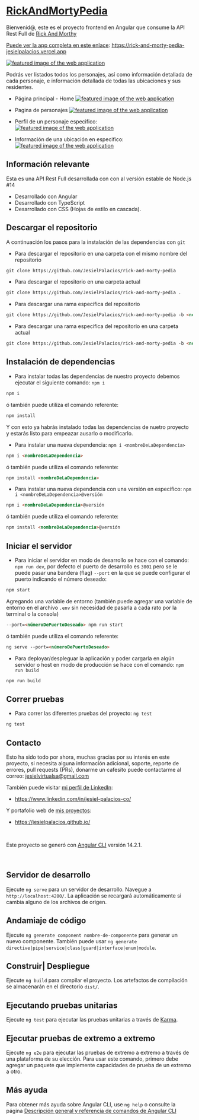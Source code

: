 # [RickAndMortyPedia](rick-and-morty-pedia-jesielpalacios.vercel.app)

Bienvenid@, este es el proyecto frontend en Angular que consume la API Rest Full de [Rick And Morthy](https://rickandmortyapi.com)

[Puede ver la app completa en este enlace](rick-and-morty-pedia-jesielpalacios.vercel.app): https://rick-and-morty-pedia-jesielpalacios.vercel.app

[![featured image of the web application](src/assets/featured.png)](https://rick-and-morty-pedia.vercel.ap)

Podrás ver listados todos los personajes, así como información detallada de cada personaje, e información detallada de todas las ubicaciones y sus residentes.

- Página principal - Home
  [![featured image of the web application](src/assets/home.png)](rick-and-morty-pedia-jesielpalacios.vercel.app/#/inicio)

- Pagina de personajes
  [![featured image of the web application](src/assets/characters.png)](https://rick-and-morty-pedia.vercel.app/#/personajes)

- Perfil de un personaje especifico:
  [![featured image of the web application](src/assets/character%20profiling.png)](https://rick-and-morty-pedia.vercel.app/#/personaje/10)

- Información de una ubicación en especifico:
  [![featured image of the web application](src/assets/location%20profiling.png)](https://rick-and-morty-pedia.vercel.app/#/ubicacion/4)

## Información relevante

Esta es una API Rest Full desarrollada con con al versión estable de Node.js #14

- Desarrollado con Angular
- Desarrollado con TypeScript
- Desarrollado con CSS (Hojas de estilo en cascada).

## Descargar el repositorio

A continuación los pasos para la instalación de las dependencias con `git`

- Para descargar el repositorio en una carpeta con el mismo nombre del repositorio

```markdown
git clone https://github.com/JesielPalacios/rick-and-morty-pedia
```

- Para descargar el repositorio en una carpeta actual

```markdown
git clone https://github.com/JesielPalacios/rick-and-morty-pedia .
```

- Para descargar una rama específica del repositorio

```markdown
git clone https://github.com/JesielPalacios/rick-and-morty-pedia -b <nombredeLaRama>
```

- Para descargar una rama específica del repositorio en una carpeta actual

```markdown
git clone https://github.com/JesielPalacios/rick-and-morty-pedia -b <nombredeLaRama> .
```

## Instalación de dependencias

- Para instalar todas las dependencias de nuestro proyecto debemos ejecutar el siguiente comando: `npm i`

```markdown
npm i
```

ó también puede utiliza el comando referente:

```markdown
npm install
```

Y con esto ya habrás instalado todas las dependencias de nuetro proyecto y estarás listo para empeazar ausarlo o modificarlo.

- Para instalar una nueva dependencia: `npm i <nombreDeLaDependencia>`

```markdown
npm i <nombreDeLaDependencia>
```

ó también puede utiliza el comando referente:

```markdown
npm install <nombreDeLaDependencia>
```

- Para instalar una nueva dependencia con una versión en específico: `npm i <nombreDeLaDependencia>@versión`

```markdown
npm i <nombreDeLaDependencia>@versión
```

ó también puede utiliza el comando referente:

```markdown
npm install <nombreDeLaDependencia>@versión
```

## Iniciar el servidor

- Para iniciar el servidor en modo de desarrollo se hace con el comando: `npm run dev`, por defecto el puerto de desarrollo es `3001` pero se le puede pasar una bandera (flag) `--port` en la que se puede configurar el puerto indicando el número deseado:

```markdown
npm start
```

Agregando una variable de entorno (también puede agregar una variable de entorno en el archivo `.env` sin necesidad de pasarla a cada rato por la terminal o la consola)

```markdown
--port=<númeroDePuertoDeseado> npm run start
```

ó también puede utiliza el comando referente:

```markdown
ng serve --port=<númeroDePuertoDeseado>
```

- Para deployar/despleguar la aplicación y poder cargarla en algún servidor o host en modo de producción se hace con el comando: `npm run build`

```markdown
npm run build
```

## Correr pruebas

- Para correr las diferentes pruebas del proyecto: `ng test`

```markdown
ng test
```

## Contacto

Esto ha sido todo por ahora, muchas gracias por su interés en este proyecto, si necesita alguna información adicional, soporte, reporte de errores, pull requests (PRs), donarme un cafesito puede contactarme al correo: jesielvirtualsa@gmail.com

También puede visitar [mi perfil de LinkedIn](https://www.linkedin.com/in/jesiel-palacios-co/):

- https://www.linkedin.com/in/jesiel-palacios-co/

Y portafolio web de [mis proyectos](https://jesielpalacios.github.io/):

- https://jesielpalacios.github.io/

<br>

Este proyecto se generó con [Angular CLI](https://github.com/angular/angular-cli) versión 14.2.1.

<br>

## Servidor de desarrollo

Ejecute `ng serve` para un servidor de desarrollo. Navegue a `http://localhost:4200/`. La aplicación se recargará automáticamente si cambia alguno de los archivos de origen.

## Andamiaje de código

Ejecute `ng generate component nombre-de-componente` para generar un nuevo componente. También puede usar `ng generate directive|pipe|service|class|guard|interface|enum|module`.

## Construir| Despliegue

Ejecute `ng build` para compilar el proyecto. Los artefactos de compilación se almacenarán en el directorio `dist/`.

## Ejecutando pruebas unitarias

Ejecute `ng test` para ejecutar las pruebas unitarias a través de [Karma](https://karma-runner.github.io).

## Ejecutar pruebas de extremo a extremo

Ejecute `ng e2e` para ejecutar las pruebas de extremo a extremo a través de una plataforma de su elección. Para usar este comando, primero debe agregar un paquete que implemente capacidades de prueba de un extremo a otro.

## Más ayuda

Para obtener más ayuda sobre Angular CLI, use `ng help` o consulte la página [Descripción general y referencia de comandos de Angular CLI](https://angular.io/cli)